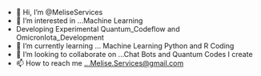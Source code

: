 - 👋 Hi, I’m @MeliseServices
- 👀 I’m interested in ...Machine Learning
- Developing Experimental Quantum_Codeflow and OmicronIota_Development
- 🌱 I’m currently learning ... Machine Learning Python and R Coding
- 💞️ I’m looking to collaborate on ...Chat Bots and Quantum Codes I create
- 📫 How to reach me ...Melise.Services@gmail.com

<!---
MeliseServices/MeliseServices is a ✨ special ✨ repository because its `README.md` (this file) appears on your GitHub profile.
You can click the Preview link to take a look at your changes.
--->
